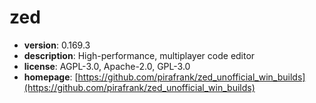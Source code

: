 # zed

- **version**: 0.169.3
- **description**: High-performance, multiplayer code editor
- **license**: AGPL-3.0, Apache-2.0, GPL-3.0
- **homepage**: [https://github.com/pirafrank/zed_unofficial_win_builds](https://github.com/pirafrank/zed_unofficial_win_builds)

